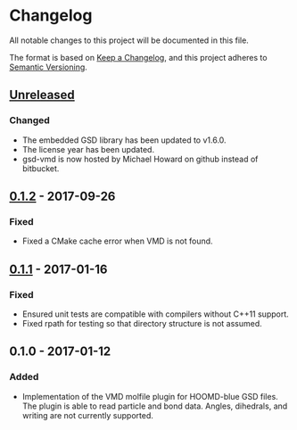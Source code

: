 # Changelog
All notable changes to this project will be documented in this file.

The format is based on [Keep a Changelog](https://keepachangelog.com/en/1.0.0/),
and this project adheres to [Semantic Versioning](https://semver.org/spec/v2.0.0.html).

## [Unreleased]
### Changed
- The embedded GSD library has been updated to v1.6.0.
- The license year has been updated.
- gsd-vmd is now hosted by Michael Howard on github instead of bitbucket.

## [0.1.2] - 2017-09-26
### Fixed
- Fixed a CMake cache error when VMD is not found.

## [0.1.1] - 2017-01-16
### Fixed
- Ensured unit tests are compatible with compilers without C++11 support.
- Fixed rpath for testing so that directory structure is not assumed.

## 0.1.0 - 2017-01-12
### Added
- Implementation of the VMD molfile plugin for HOOMD-blue GSD files.
The plugin is able to read particle and bond data. Angles, dihedrals,
and writing are not currently supported.

[Unreleased]: https://github.com/mphoward/gsd-vmd/compare/v0.1.2...HEAD
[0.1.2]: https://github.com/mphoward/gsd-vmd/compare/v0.1.1...v0.1.2
[0.1.1]: https://github.com/mphoward/gsd-vmd/compare/v0.1.0...v0.1.1
